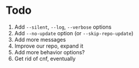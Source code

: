 # Todo

1. Add `--silent`, `--log`, `--verbose` options
2. Add `--no-update` option (or `--skip-repo-update`)
3. Add more messages
4. Improve our repo, expand it
5. Add more behavior options?
6. Get rid of cnf, eventually

